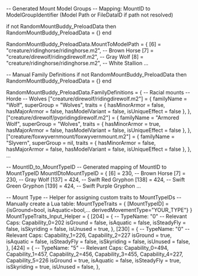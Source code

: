 -- Generated Mount Model Groups
-- Mapping: MountID to ModelGroupIdentifier (Model Path or FileDataID if path not resolved)

if not RandomMountBuddy_PreloadData then RandomMountBuddy_PreloadData = {} end

RandomMountBuddy_PreloadData.MountToModelPath = {
    [6] = "creature/ridinghorse/ridinghorse.m2",                                    -- Brown Horse
    [7] = "creature/direwolf/ridingdirewolf.m2",                                    -- Gray Wolf
    [8] = "creature/ridinghorse/ridinghorse.m2",                                    -- White Stallion
...

-- Manual Family Definitions
if not RandomMountBuddy_PreloadData then RandomMountBuddy_PreloadData = {} end

RandomMountBuddy_PreloadData.FamilyDefinitions = {
	-- Racial mounts
	-- Horde
	-- Wolves
	["creature/direwolf/ridingdirewolf.m2"] = {
		familyName = "Wolf",
		superGroup = "Wolves",
		traits = { hasMinorArmor = false, hasMajorArmor = false, hasModelVariant = false, isUniqueEffect = false },
	},
	["creature/direwolf/pvpridingdirewolf.m2"] = {
		familyName = "Armored Wolf",
		superGroup = "Wolves",
		traits = { hasMinorArmor = true, hasMajorArmor = false, hasModelVariant = false, isUniqueEffect = false },
	},
	["creature/foxwyvernmount/foxwyvernmount.m2"] = {
		familyName = "Slyvern",
		superGroup = nil,
		traits = { hasMinorArmor = false, hasMajorArmor = false, hasModelVariant = false, isUniqueEffect = false },
	},
...

-- MountID_to_MountTypeID
-- Generated mapping of MountID to MountTypeID
MountIDtoMountTypeID = {
    [6] = 230, -- Brown Horse
    [7] = 230, -- Gray Wolf
		[137] = 424,    -- Swift Red Gryphon
		[138] = 424,    -- Swift Green Gryphon
		[139] = 424,    -- Swift Purple Gryphon
...

-- Mount Type
-- Helper for assigning custom traits to MountTypeIDs
-- Manually create a Lua table: MountTypeTraits = { [MountTypeID] = {isGround=bool, isAquatic=bool,... derivedMovementType="YOUR_TYPE"} }
MountTypeTraits_Input_Helper = {
	[204] = {
		-- TypeName: "0"
		-- Relevant Caps: Capability_0=202
		isGround = false,
		isAquatic = false,
		isSteadyFly = false,
		isSkyriding = false,
		isUnused = true,
	},
	[230] = {
		-- TypeName: "0"
		-- Relevant Caps: Capability_1=226, Capability_2=227
		isGround = true,
		isAquatic = false,
		isSteadyFly = false,
		isSkyriding = false,
		isUnused = false,
	},
	[424] = {
		-- TypeName: "5"
		-- Relevant Caps: Capability_0=494, Capability_1=457, Capability_2=456, Capability_3=455, Capability_4=227, Capability_5=226
		isGround = true,
		isAquatic = false,
		isSteadyFly = true,
		isSkyriding = true,
		isUnused = false,
	},